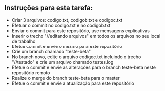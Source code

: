 ## Instruções para esta tarefa:

- Criar 3 arquivos: codigo.txt, codigob.txt e codigoc.txt
- Efetuar o commit no codigo.txt e no codigob.txt
- Enviar o commit para este repositório, use mensagens explicativas
- Inserir o trecho "//editando arquivos" em todos os arquivos no seu local de trabalho
- Efetue commit e envie o mesmo para este repositório
- Crie um branch chamado "teste-beta"
- No branch novo, edite o arquivo codigoc.txt incluindo o trecho "//testado" e crie um arquivo chamado testes.log
- Efetue o commit e envie as alterações para o branch teste-beta neste repositório remoto
- Realize o merge do branch teste-beta para o master
- Efetue o commit e envie a atualização para este repositório